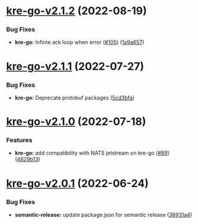 # [kre-go-v2.1.2](https://github.com/konstellation-io/kre-runners/compare/kre-go-v2.1.1...kre-go-v2.1.2) (2022-08-19)


### Bug Fixes

* **kre-go:** Infinte ack loop when error ([#105](https://github.com/konstellation-io/kre-runners/issues/105)) ([1a9a657](https://github.com/konstellation-io/kre-runners/commit/1a9a65734af36dcd56211becd77c9dc9f6777f58))

# [kre-go-v2.1.1](https://github.com/konstellation-io/kre-runners/compare/kre-go-v2.1.0...kre-go-v2.1.1) (2022-07-27)


### Bug Fixes

* **kre-go:** Deprecate protobuf packages ([5cd3bfa](https://github.com/konstellation-io/kre-runners/commit/5cd3bfa23a2d653685b41044c3cf3c0a54b446f6))

# [kre-go-v2.1.0](https://github.com/konstellation-io/kre-runners/compare/kre-go-v2.0.1...kre-go-v2.1.0) (2022-07-18)


### Features

* **kre-go:** add compatibility with NATS jetstream on kre-go ([#89](https://github.com/konstellation-io/kre-runners/issues/89)) ([4829b13](https://github.com/konstellation-io/kre-runners/commit/4829b137904284f2d2dbcdae3d94a5da75ae33bb))

# [kre-go-v2.0.1](https://github.com/konstellation-io/kre-runners/compare/kre-go-v2.0.0...kre-go-v2.0.1) (2022-06-24)


### Bug Fixes

* **semantic-release:** update package.json for semantic release ([36931a4](https://github.com/konstellation-io/kre-runners/commit/36931a46050f9b1e0441c2897b1e722523ce4214))
